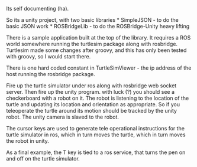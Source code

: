 Its self documenting (ha).

So its a unity project, with two basic libraries
	* SimpleJSON - to do the basic JSON work
	* ROSBridgeLib - to do the ROSBridge-Unity heavy lifting

There is a sample application built at the top of the library. It requires a ROS world somewhere running the turtlesim package along with rosbridge. Turtlesim made some changes after groovy, and this has only been tested with groovy, so I would start there.

There is one hard coded constant in TurtleSimViewer - the ip address of the host running the rosbridge package.

Fire up the turtle simulator under ros along with rosbridge web socket server. Then fire up the unity program. with luck (?) you should see a checkerboard with a robot on it. The robot is listening to the location of the turtle and updating its location and orientation as appropriate. So if you teleoperate the turtle around its motion should be tracked by the unity robot. The unity camera is slaved to the robot.

The cursor keys are used to generate tele operational instructions for the turtle simulator in ros, which in turn moves the turtle, which in turn moves the robot in unity.

As a final example, the T key is tied to a ros service, that turns the pen on and off on the turtle simulator. 
